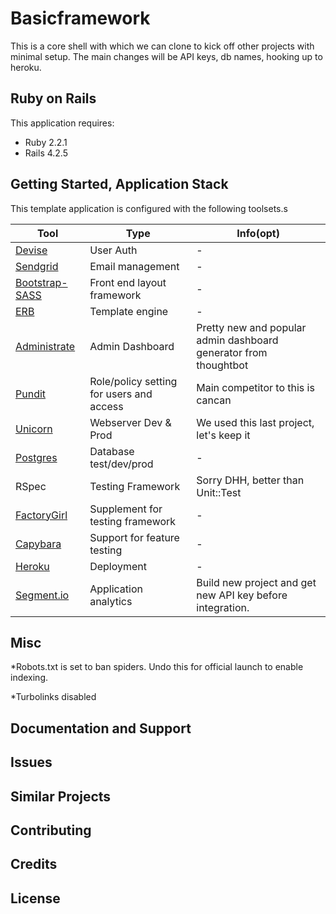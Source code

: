 Basicframework
================

This is a core shell with which we can clone to kick off other projects with minimal setup. The main changes will be API keys, db names, hooking up to heroku.

Ruby on Rails
-------------

This application requires:

- Ruby 2.2.1
- Rails 4.2.5


Getting Started, Application Stack
----------------------------------

This template application is configured with the following toolsets.s

Tool | Type | Info(opt)
--- | --- | ---
[Devise](https://github.com/plataformatec/devise) | User Auth | -
[Sendgrid](https://github.com/stephenb/sendgrid) | Email management | -
[Bootstrap-SASS](https://github.com/twbs/bootstrap-sass) | Front end layout framework | -
[ERB](http://guides.rubyonrails.org/action_view_overview.html) | Template engine | -
[Administrate](https://github.com/thoughtbot/administrate) | Admin Dashboard | Pretty new and popular admin dashboard generator from thoughtbot
[Pundit](https://github.com/elabs/pundit) | Role/policy setting for users and access | Main competitor to this is cancan
[Unicorn](https://github.com/samuelkadolph/unicorn-rails) | Webserver Dev & Prod | We used this last project, let's keep it
[Postgres](http://www.postgresql.org/) | Database test/dev/prod | -
RSpec | Testing Framework | Sorry DHH, better than Unit::Test
[FactoryGirl](https://github.com/thoughtbot/factory_girl) | Supplement for testing framework | -
[Capybara](https://github.com/jnicklas/capybara) | Support for feature testing | -
[Heroku](http://www.heroku.com) | Deployment | -
[Segment.io](http://segment.io) | Application analytics | Build new project and get new API key before integration.

Misc
--------------
*Robots.txt is set to ban spiders. Undo this for official launch to enable indexing.

*Turbolinks disabled

Documentation and Support
-------------------------

Issues
-------------

Similar Projects
----------------

Contributing
------------

Credits
-------

License
-------
